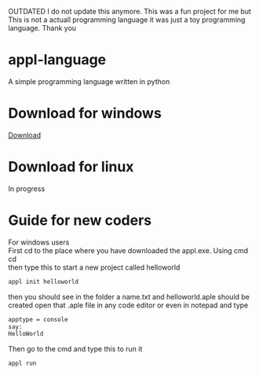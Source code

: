 OUTDATED
I do not update this anymore. This was a fun project for me but This is not a actuall programming language it was just a toy programming language. Thank you
# appl-language
A simple programming language written in python
# Download for windows
[Download](https://github.com/shourgamer2/appl-language/releases/download/ver1.0.0/appl.exe)
# Download for linux
In progress
# Guide for new coders
For windows users <br>
First cd to the place where you have downloaded the appl.exe. Using cmd cd <br>
then type this  to start a new project called helloworld
```sh
appl init helloworld
```
then you should see in the folder a name.txt and helloworld.aple should be created open that .aple file in any code editor or even in notepad and type
```sh
apptype = console
say:
HelloWorld
```
Then go to the cmd and type this to run it 
```sh
appl run
```



